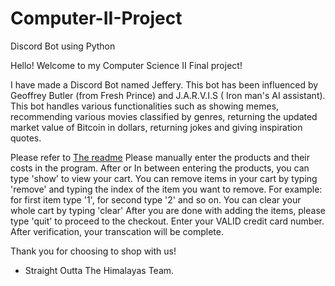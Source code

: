# Computer-II-Project
Discord Bot using Python

Hello! Welcome to my Computer Science II Final project! 

I have made a Discord Bot named Jeffery. This bot has been influenced by Geoffrey Butler (from Fresh Prince) and J.A.R.V.I.S ( Iron man's AI assistant). This bot  handles various 
functionalities such as showing memes, recommending various movies classified by genres, returning the updated market value of Bitcoin in dollars, returning jokes and giving 
inspiration quotes. 

Please refer to  [The readme](https://github.com/Aniruddha18-SPD/Computer-II-Project/blob/main/instructions.txt)
Please manually enter the products and their costs in the program. After or In between entering the products, you can type 'show' to view your cart.
You can remove items in your cart by typing 'remove' and typing the index of the item you want to remove. For example: for first item type '1', for second type '2' and so on. 
You can clear your whole cart by typing 'clear' 
After you are done with adding the items, please type 'quit' to proceed to the checkout.
Enter your VALID credit card number. After verification, your transcation will be complete.

Thank you for choosing to shop with us!

- Straight Outta The Himalayas Team.
